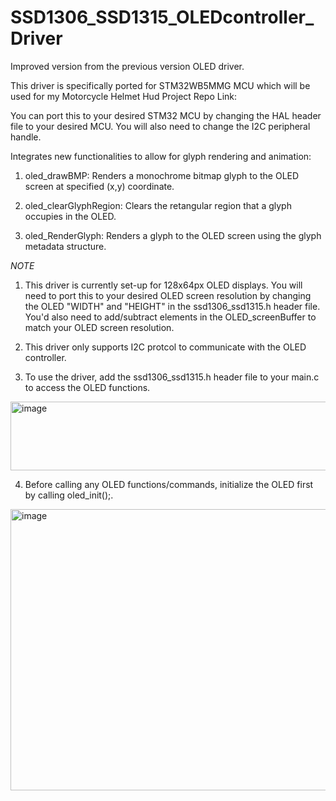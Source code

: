 # SSD1306_SSD1315_OLEDcontroller_Driver
Improved version from the previous version OLED driver. 

This driver is specifically ported for STM32WB5MMG MCU which will be used for my Motorcycle Helmet Hud Project Repo Link: 

You can port this to your desired STM32 MCU by changing the HAL header file to your desired MCU. You will also need to change the I2C peripheral handle.<br>

Integrates new functionalities to allow for glyph rendering and animation:
1. oled_drawBMP: Renders a monochrome bitmap glyph to the OLED screen at specified (x,y) coordinate.

2. oled_clearGlyphRegion: Clears the retangular region that a glyph occupies in the OLED.

3. oled_RenderGlyph: Renders a glyph to the OLED screen using the glyph metadata structure.<br>
   
*NOTE*
1. This driver is currently set-up for 128x64px OLED displays. You will need to port this to your desired OLED screen resolution by changing the OLED "WIDTH" and "HEIGHT" in the ssd1306_ssd1315.h header file. You'd also need to add/subtract elements in the OLED_screenBuffer to match your OLED screen resolution.

2. This driver only supports I2C protcol to communicate with the OLED controller.
   
3. To use the driver, add the ssd1306_ssd1315.h header file to your main.c to access the OLED functions.
<img width="702" height="110" alt="image" src="https://github.com/user-attachments/assets/37c9ef26-a520-401b-b3df-64a266ea50e5" />


4. Before calling any OLED functions/commands, initialize the OLED first by calling oled_init();. 
<img width="675" height="450" alt="image" src="https://github.com/user-attachments/assets/852b56be-564e-4caa-b5a3-756aecd3b6f2" />
